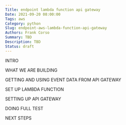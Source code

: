 ```yaml
---
Title: endpoint lambda function api gateway
Date: 2021-09-20 08:00:00
Tags: aws
Category: python
Slug: endpoint-aws-lambda-function-api-gateway
Authors: Frank Corso
Summary: TBD
Description: TBD
Status: draft
---
```

INTRO

WHAT WE ARE BUILDING

GETTING AND USING EVENT DATA FROM API GATEWAY

SET UP LAMBDA FUNCTION

SETTING UP API GATEWAY

DOING FULL TEST

NEXT STEPS

